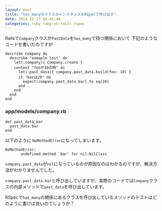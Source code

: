 ```yaml
---
layout: post
title: "has_manyのクラスのインスタンスをRSpecで呼び出す"
date: 2014-12-27 02:45:40
categories: ruby ruby-on-rails rspec
---
```

<p>Railsで<code>Company</code>クラスが<code>PastData</code>を<code>has_many</code>で持つ関係において
下記のようなコードを書いたのですが</p>

<pre><code>describe Company do
  describe "exmaple test" do
    let(:company){ Company.create }
    context "fooが10の時" do
      let(:past_data){ company.past_data.build(foo: 10) }
      it "barは20" do
        expect(company.past_data_bar).to eq(20)
      end
    end
  end
end
</code></pre>

<h3>app/models/company.rb</h3>

<pre><code>def past_data_bar
  past_data.bar
end
</code></pre>

<p>以下のように <code>NoMethodError</code>になってしまいます。</p>

<pre><code>NoMethodError:
       undefined method `bar' for nil:NilClass
</code></pre>

<p><code>company.past_data</code>が<code>nil</code>になっているのが原因なのはわかるのですが、解決方法がわかりませんでした。</p>

<p><code>company.past_data.bar</code>と呼び出していますが、実際のコードでは<code>Company</code>クラスの内部メソッドで<code>past_data</code>を呼び出しています。</p>

<p>RSpecで<code>has_many</code>の関係にあるクラスを呼び出しているメソッドのテストはどのように書けば良いのでしょうか？</p>
